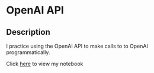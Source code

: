 # OpenAI API

## Description

I practice using the OpenAI API to make calls to  to OpenAI programmatically.

Click [here](./OpenAI.ipynb) to view my notebook
